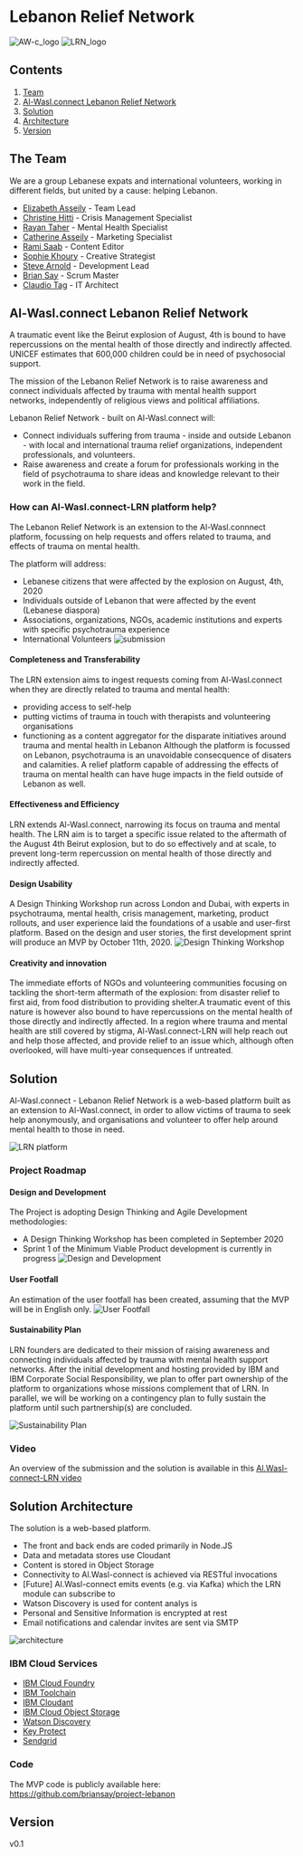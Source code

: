 
# Lebanon Relief Network

![AW-c_logo](logo1.png)
![LRN_logo](LRN_logo.png)

## Contents

1. [Team](#the-team)
1. [Al-Wasl.connect Lebanon Relief Network](#al-waslconnect-lebanon-relief-network)
1. [Solution](#solution)
1. [Architecture](#solution-architecture)
1. [Version](#version)

## The Team
We are a group Lebanese expats and international volunteers, working in different fields, but united by a cause: helping Lebanon.
- [Elizabeth Asseily](https://www.linkedin.com/in/elizabeth-asseily-3304ba20) - Team Lead
- [Christine Hitti](https://www.linkedin.com/in/christine-hitti-mdem-666a766a) - Crisis Management Specialist
- [Rayan Taher](https://www.linkedin.com/in/rayan-taher-mbpss-5b4884150) - Mental Health Specialist
- [Catherine Asseily](https://www.linkedin.com/in/catherine-asseily-313b2132/) - Marketing Specialist
- [Rami Saab](https://www.linkedin.com/in/rami-roberto-saab-2b32a3b3/) - Content Editor
- [Sophie Khoury](https://www.linkedin.com/in/sophiekhoury/) - Creative Strategist
- [Steve Arnold](https://www.linkedin.com/in/sarnoldatwork/) - Development Lead
- [Brian Say](https://www.linkedin.com/in/brian-say/) - Scrum Master
- [Claudio Tag](https://www.linkedin.com/in/claudiotagliabue) - IT Architect

## Al-Wasl.connect Lebanon Relief Network

A traumatic event like the Beirut explosion of August, 4th is bound to have repercussions on the mental health of those directly and indirectly affected. UNICEF estimates that 600,000 children could be in need of psychosocial support.

The mission of the Lebanon Relief Network is to raise awareness and connect individuals affected by trauma with mental health support networks, independently of religious views and political affiliations.

Lebanon Relief Network - built on Al-Wasl.connect will:
- Connect individuals suffering from trauma - inside and outside Lebanon - with local and international trauma relief organizations, independent professionals, and volunteers.
- Raise awareness and create a forum for professionals working in the field of psychotrauma to share ideas and knowledge relevant to their work in the field.


### How can Al-Wasl.connect-LRN platform help?

The Lebanon Relief Network is an extension to the Al-Wasl.connnect platform, focussing on help requests and offers related to trauma, and effects of trauma on mental health.

The platform will address:
- Lebanese citizens that were affected by the explosion on August, 4th, 2020
- Individuals outside of Lebanon that were affected by the event (Lebanese diaspora)
- Associations, organizations, NGOs, academic institutions and experts with specific psychotrauma experience
- International Volunteers
![submission](submission_criteria.png)
#### Completeness and Transferability
The LRN extension aims to ingest requests coming from Al-Wasl.connect when they are directly related to trauma and mental health:
- providing access to self-help
- putting victims of trauma in touch with therapists and volunteering organisations
- functioning as a content aggregator for the disparate initiatives around trauma and mental health in Lebanon
Although the platform is focussed on Lebanon, psychotrauma is an unavoidable consecquence of disaters and calamities. A relief platform capable of addressing the effects of trauma on mental health can have huge impacts in the field outside of Lebanon as well.
#### Effectiveness and Efficiency
LRN extends Al-Wasl.connect, narrowing its focus on trauma and mental health. The LRN aim is to target a specific issue related to the aftermath of the August 4th Beirut explosion, but to do so effectively and at scale, to prevent long-term repercussion on mental health of those directly and indirectly affected.
#### Design Usability
A Design Thinking Workshop run across London and Dubai, with experts in psychotrauma, mental health, crisis management, marketing, product rollouts, and user experience laid the foundations of a usable and user-first platform. Based on the design and user stories, the first development sprint will produce an MVP by October 11th, 2020.
![Design Thinking Workshop](DTW.png)
#### Creativity and innovation
The immediate efforts of NGOs and volunteering communities focusing on tackling the short-term aftermath of the explosion: from disaster relief to first aid, from food distribution to providing shelter.A traumatic event of this nature is however also bound to have repercussions on the mental health of those directly and indirectly affected. In a region where trauma and mental health are still covered by stigma, Al-Wasl.connect-LRN will help reach out and help those affected, and provide relief to an issue which, although often overlooked, will have multi-year consequences if untreated.


## Solution
Al-Wasl.connect - Lebanon Relief Network is a web-based platform built as an extension to Al-Wasl.connect, in order to allow victims of trauma to seek help anonymously, and organisations and volunteer to offer help around mental health to those in need.

![LRN platform](al-wasl.connect-LRN_scope.png)

### Project Roadmap
#### Design and Development
The Project is adopting Design Thinking and Agile Development methodologies:
- A Design Thinking Workshop has been completed in September 2020
- Sprint 1 of the Minimum Viable Product development is currently in progress
![Design and Development](gannt.png)

#### User Footfall
An estimation of the user footfall has been created, assuming that the MVP will be in English only.
![User Footfall](footfall.png)

#### Sustainability Plan
LRN founders are dedicated to their mission of raising awareness and connecting individuals affected by trauma with mental health support networks.
After the initial development and hosting provided by IBM and IBM Corporate Social Responsibility, we plan to offer part ownership of the platform to organizations whose missions complement that of LRN. In parallel, we will be working on a contingency plan to fully sustain the platform until such partnership(s) are concluded.

![Sustainability Plan](sustainability.png)

### Video
An overview of the submission and the solution is available in this [Al.Wasl-connect-LRN video](https://ibm.box.com/s/f0c6ho9ca6p5gw3o1k8u3dp1lfkn7o64)

## Solution Architecture
The solution is a web-based platform.
- The front and back ends are coded primarily in Node.JS
- Data and metadata stores use Cloudant
- Content is stored in Object Storage
- Connectivity to Al.Wasl-connect is achieved via RESTful invocations
- [Future] Al.Wasl-connect emits events (e.g. via Kafka) which the LRN module can subscribe to
- Watson Discovery is used for content analys is
- Personal and Sensitive Information is encrypted at rest
- Email notifications and calendar invites are sent via SMTP

![architecture](al.wasl-connect-LRN_architecture.png)

### IBM Cloud Services
* [IBM Cloud Foundry](https://cloud.ibm.com/cloudfoundry/overview)
* [IBM Toolchain](https://cloud.ibm.com/devops/create)
* [IBM Cloudant](https://cloud.ibm.com/catalog/services/cloudant)
* [IBM Cloud Object Storage](https://cloud.ibm.com/catalog/services/cloud-object-storage)
* [Watson Discovery](https://cloud.ibm.com/catalog/services/discovery)
* [Key Protect](https://cloud.ibm.com/catalog/services/key-protect)
* [Sendgrid](https://cloud.ibm.com/catalog/infrastructure/email-delivery)

### Code
The MVP code is publicly available here:
<a href="https://github.com/briansay/project-lebanon" target="_blank">https://github.com/briansay/project-lebanon</a>

## Version
v0.1
